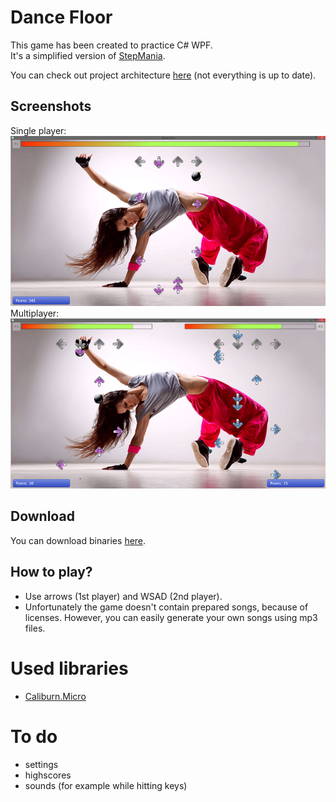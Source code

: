 # Dance Floor

This game has been created to practice C# WPF.  
It's a simplified version of [StepMania](https://github.com/stepmania).  

You can check out project architecture [here](http://www.wojciechkulik.pl/DanceFloor/) (not everything is up to date).

## Screenshots
Single player:  
![Screenshot1](_Screenshots/singleplayer.png)  
Multiplayer:  
![Screenshot1](_Screenshots/multiplayer.png)

## Download
You can download binaries [here](_Binaries/DanceFloor.zip).

## How to play?
- Use arrows (1st player) and WSAD (2nd player).  
- Unfortunately the game doesn't contain prepared songs, because of licenses. However, you can easily generate your own songs using mp3 files.

# Used libraries
- [Caliburn.Micro](https://github.com/Caliburn-Micro/Caliburn.Micro)

# To do 
- settings
- highscores
- sounds (for example while hitting keys)